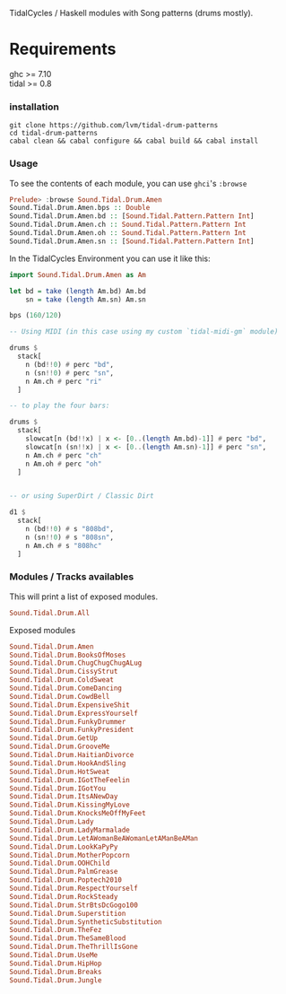 TidalCycles / Haskell modules with Song patterns (drums mostly).

# Requirements

ghc >= 7.10  
tidal >= 0.8  

### installation

```shell
git clone https://github.com/lvm/tidal-drum-patterns
cd tidal-drum-patterns
cabal clean && cabal configure && cabal build && cabal install
```

### Usage

To see the contents of each module, you can use `ghci`'s `:browse`

```haskell
Prelude> :browse Sound.Tidal.Drum.Amen
Sound.Tidal.Drum.Amen.bps :: Double
Sound.Tidal.Drum.Amen.bd :: [Sound.Tidal.Pattern.Pattern Int]
Sound.Tidal.Drum.Amen.ch :: Sound.Tidal.Pattern.Pattern Int
Sound.Tidal.Drum.Amen.oh :: Sound.Tidal.Pattern.Pattern Int
Sound.Tidal.Drum.Amen.sn :: [Sound.Tidal.Pattern.Pattern Int]
```

In the TidalCycles Environment you can use it like this:

```haskell
import Sound.Tidal.Drum.Amen as Am

let bd = take (length Am.bd) Am.bd
    sn = take (length Am.sn) Am.sn

bps (160/120)

-- Using MIDI (in this case using my custom `tidal-midi-gm` module)

drums $
  stack[
    n (bd!!0) # perc "bd",
    n (sn!!0) # perc "sn",
    n Am.ch # perc "ri"
  ]

-- to play the four bars:

drums $
  stack[
    slowcat[n (bd!!x) | x <- [0..(length Am.bd)-1]] # perc "bd",
    slowcat[n (sn!!x) | x <- [0..(length Am.sn)-1]] # perc "sn",
    n Am.ch # perc "ch"
    n Am.oh # perc "oh"
  ]


-- or using SuperDirt / Classic Dirt

d1 $
  stack[
    n (bd!!0) # s "808bd",
    n (sn!!0) # s "808sn",
    n Am.ch # s "808hc"
  ]
```

### Modules / Tracks availables

This will print a list of exposed modules.
```haskell
Sound.Tidal.Drum.All
```

Exposed modules

```haskell
Sound.Tidal.Drum.Amen
Sound.Tidal.Drum.BooksOfMoses
Sound.Tidal.Drum.ChugChugChugALug
Sound.Tidal.Drum.CissyStrut
Sound.Tidal.Drum.ColdSweat
Sound.Tidal.Drum.ComeDancing
Sound.Tidal.Drum.CowdBell
Sound.Tidal.Drum.ExpensiveShit
Sound.Tidal.Drum.ExpressYourself
Sound.Tidal.Drum.FunkyDrummer
Sound.Tidal.Drum.FunkyPresident
Sound.Tidal.Drum.GetUp
Sound.Tidal.Drum.GrooveMe
Sound.Tidal.Drum.HaitianDivorce
Sound.Tidal.Drum.HookAndSling
Sound.Tidal.Drum.HotSweat
Sound.Tidal.Drum.IGotTheFeelin
Sound.Tidal.Drum.IGotYou
Sound.Tidal.Drum.ItsANewDay
Sound.Tidal.Drum.KissingMyLove
Sound.Tidal.Drum.KnocksMeOffMyFeet
Sound.Tidal.Drum.Lady
Sound.Tidal.Drum.LadyMarmalade
Sound.Tidal.Drum.LetAWomanBeAWomanLetAManBeAMan
Sound.Tidal.Drum.LookKaPyPy
Sound.Tidal.Drum.MotherPopcorn
Sound.Tidal.Drum.OOHChild
Sound.Tidal.Drum.PalmGrease
Sound.Tidal.Drum.Poptech2010
Sound.Tidal.Drum.RespectYourself
Sound.Tidal.Drum.RockSteady
Sound.Tidal.Drum.StrBtsDcGogo100
Sound.Tidal.Drum.Superstition
Sound.Tidal.Drum.SyntheticSubstitution
Sound.Tidal.Drum.TheFez
Sound.Tidal.Drum.TheSameBlood
Sound.Tidal.Drum.TheThrillIsGone
Sound.Tidal.Drum.UseMe
Sound.Tidal.Drum.HipHop
Sound.Tidal.Drum.Breaks
Sound.Tidal.Drum.Jungle
```
